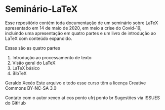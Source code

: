 # Seminário-LaTeX

Esse repositório contém toda documentação de um seminário sobre LaTeX
apresentado em 14 de maio de 2020, em meio a crise do Covid-19, incluindo uma apresentação em quatro partes e um livro de introdução ao LaTeX com  conteúdo expandido.

Essas são as quatro partes

1. Introdução ao processamento de texto
2. Visão geral do LaTeX
3. LaTeX básico
4. BibTeX

Geraldo Xexéo
Este arquivo e todo esse curso têm a licença Creative Commons BY-NC-SA 3.0

Contato com o autor xexeo at cos ponto ufrj ponto br
Sugestões via ISSUES do GitHub


